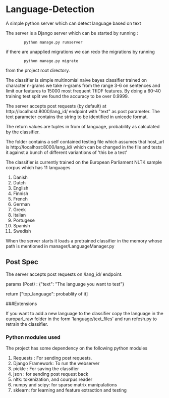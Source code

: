 # Language-Detection
A simple python server which can detect language based on text

The server is a Django server which can be started by running : 

```
        python manage.py runserver
```
if there are unapplied migrations we can redo the migrations by running

```
        python manage.py migrate
```

from the project root directory. 

The classifier is simple multinomial naive bayes classifier trained on character n-grams we take n-grams from the range 3-6 on sentences and limit our features to 15000 most frequent TfIDF features. By doing a 60-40 training test split we found the accuracy to be over 0.9999. 

The server accepts post requests (by default) at http://localhost:8000/lang_id/ endpoint with "text" as post parameter. The text parameter contains the string to be identified in unicode format. 

The return values are tuples in from of language, probability as calculated by the classifier. 

The folder contains a self contained testing file which assumes that host_url is http://localhost:8000/lang_id/
which can be changed in the file and tests it against a bunch of different variantions of 'this be a test'

The classifier is currently trained on the European Parliament NLTK sample corpus which has 11 languages

1. Danish
2. Dutch
3. English
4. Finnish
5. French
6. German
7. Greek
8. Italian
9. Portugese
10. Spanish
11. Swedish


When the server starts it loads a pretrained classifier in the memory whose path is mentioned in manager/LanguageManager.py

## Post Spec

The server accepts post requests on /lang_id/ endpoint.

params (Post) : {"text": "The language you want to test"}

return ["top_language": probablity of it]


###Extensions

If you want to add a new language to the classifier copy the language in the  europarl_raw folder in the form 'language/text_files' and run refesh.py to retrain the classifier. 


### Python modules used
The project has some dependency on the following python modules

1. Requests : For sending post requests. 
2. Django Framework: To run the webserver
3. pickle : For saving the classifier
4. json : for sending post request back
5. nltk: tokenization, and courpus reader
6. numpy and scipy: for sparse matrix manipulations
7. sklearn: for learning and feature extraction and testing
